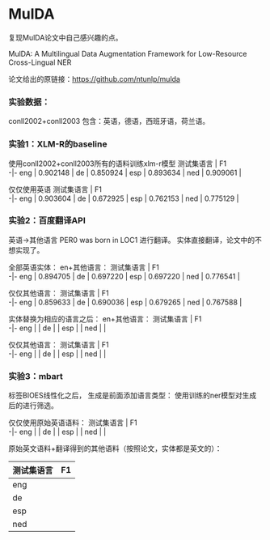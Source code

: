 # MulDA
复现MulDA论文中自己感兴趣的点。

MulDA: A Multilingual Data Augmentation Framework for Low-Resource Cross-Lingual NER

论文给出的原链接：https://github.com/ntunlp/mulda

### 实验数据：
conll2002+conll2003
包含：英语，德语，西班牙语，荷兰语。

### 实验1：XLM-R的baseline
使用conll2002+conll2003所有的语料训练xlm-r模型
测试集语言 | F1   
-|-
eng | 0.902148 |
de | 0.850924 |
esp | 0.893634 |
ned | 0.909061 |

仅仅使用英语
测试集语言 | F1   
-|-
eng | 0.903604 |
de | 0.672925 |
esp | 0.762153 |
ned | 0.775129 |


### 实验2：百度翻译API
英语->其他语言
PER0 was born in LOC1 进行翻译。
实体直接翻译，论文中的不想实现了。

全部英语实体：
  en+其他语言：
测试集语言 | F1   
-|-
eng | 0.894705 |
de | 0.697220 |
esp | 0.697220 |
ned | 0.776541 |

  仅仅其他语言：
测试集语言 | F1   
-|-
eng | 0.859633 |
de | 0.690036 |
esp | 0.679265 |
ned | 0.767588 |

实体替换为相应的语言之后：
  en+其他语言：
测试集语言 | F1   
-|-
eng |  |
de |  |
esp |  |
ned |  |

  仅仅其他语言：
测试集语言 | F1   
-|-
eng |  |
de |  |
esp |  |
ned |  |

### 实验3：mbart
标签BIOES线性化之后，
生成是前面添加语言类型：
使用训练的ner模型对生成后的进行筛选。

仅仅使用原始英语语料：
测试集语言 | F1   
-|-
eng |  |
de |  |
esp |  |
ned |  |

原始英文语料+翻译得到的其他语料（按照论文，实体都是英文的）：

测试集语言 | F1   
-|-
eng |  |
de |  |
esp |  |
ned |  |

